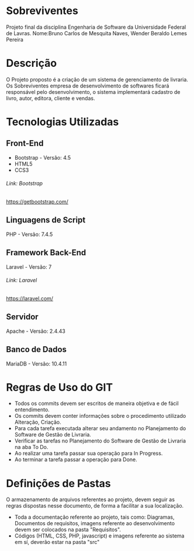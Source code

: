 # Sobreviventes
Projeto final da disciplina Engenharia de Software da Universidade Federal de Lavras.
Nome:Bruno Carlos de Mesquita Naves, Wender Beraldo Lemes Pereira
# Descrição
O Projeto proposto é a criação de um sistema de gerenciamento de livraria.
Os Sobreviventes empresa de desenvolvimento de softwares ficará responsável pelo desenvolvimento, o sistema implementará cadastro de livro, autor, editora, cliente e vendas.

# Tecnologias Utilizadas

## Front-End
<ul>
    <li>Bootstrap - Versão: 4.5</li>
    <li>HTML5</li>
    <li>CCS3</li>
</ul>

###### Link: Bootstrap
https://getbootstrap.com/

## Linguagens de Script
PHP - Versão: 7.4.5

## Framework Back-End
Laravel - Versão: 7

###### Link: Laravel
https://laravel.com/

## Servidor
Apache - Versão: 2.4.43
## Banco de Dados
MariaDB - Versão: 10.4.11

# Regras de Uso do GIT
<ul>
    <li>Todos os commits devem ser escritos de maneira objetiva e de fácil entendimento.</li>
    <li>Os commits devem conter informações sobre o procedimento utilizado Alteração, Criação.</li>
    <li>Para cada tarefa executada alterar seu andamento no Planejamento do Software de Gestão de Livraria.</li>
    <li>Verificar as tarefas no Planejamento do Software de Gestão de Livraria na aba To Do.</li>
    <li>Ao realizar uma tarefa passar sua operação para In Progress.</li>
    <li>Ao terminar a tarefa passar a operação para Done.</li>
</ul>

# Definições de Pastas
O armazenamento de arquivos referentes ao projeto, devem seguir as regras dispostas nesse documento, de forma a facilitar a sua localização.
<ul>
    <li>Toda a documentação referente ao projeto, tais como: Diagramas, Documentos de requisitos, imagens referente ao desenvolvimento devem ser colocados na pasta "Requisitos".</li>
    <li>Códigos (HTML, CSS, PHP, javascript) e imagens referente ao sistema em sí, deverão estar na pasta "src"</li>
</ul>

